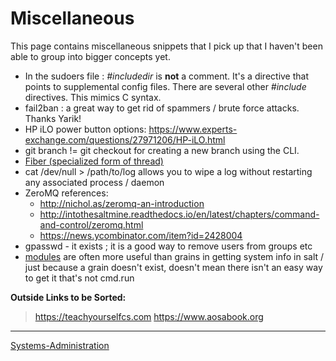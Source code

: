 

Miscellaneous
=============

This page contains miscellaneous snippets that I pick up that I haven't been able to group into bigger concepts yet.

-   In the sudoers file : *\#includedir* is **not** a comment. It's a directive that points to supplemental config files. There are several other *\#include* directives. This mimics C syntax.
-   fail2ban : a great way to get rid of spammers / brute force attacks. Thanks Yarik!
-   HP iLO power button options: <https://www.experts-exchange.com/questions/27971206/HP-iLO.html>
-   git branch != git checkout for creating a new branch using the CLI.
-   [Fiber (specialized form of thread)](https://en.wikipedia.org/wiki/Fiber_(computer_science))
-   cat /dev/null \> /path/to/log allows you to wipe a log without restarting any associated process / daemon
-   ZeroMQ references:
    -   <http://nichol.as/zeromq-an-introduction>
    -   <http://intothesaltmine.readthedocs.io/en/latest/chapters/command-and-control/zeromq.html>
    -   <https://news.ycombinator.com/item?id=2428004>
-   gpasswd - it exists ; it is a good way to remove users from groups etc
-   [modules](https://docs.saltstack.com/en/latest/salt-modindex.html) are often more useful than grains in getting system info in salt / just because a grain doesn't exist, doesn't mean there isn't an easy way to get it that's not cmd.run

**Outside Links to be Sorted:**

> <https://teachyourselfcs.com> <https://www.aosabook.org>

* * * * *

[Systems-Administration](../Systems-Administration)
